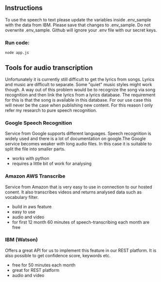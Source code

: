 ## Instructions

To use the speech to text please update the variables inside .env_sample with the data from IBM. Please save that changes to .env_sample. Do not overwrite .env_sample. Github will ignore your .env file with our secret keys.

### Run code: 
```
node app.js
```


## Tools for audio transcription

Unfortunately it is currently still difficult to get the lyrics from songs. Lyrics and music are difficult to separate. Some "quiet" music styles might work though. A way out of this problem would be to recognize the song via song recognition and then link the lyrics from a lyrics database. The requirement for this is that the song is available in this database. For our use case this will never be the case when publishing new content. For this reason I only refer my research to pure speech recognition. 

### Google Speech Recognition

Service from Google supports different languages. Speech recognition is widely used and there is a lot of documentation on google.The Google service becomes weaker with long audio files. In this case it is suitable to split the file into smaller parts.

* works with python
* requires a little bit of work for analysing

### Amazon AWS Transcribe

Service from Amazon that is very easy to use in connection to our hosted conent. It also transcribes videos and returns analysed data such as vocabulary filter.

* build in aws feature
* easy to use
* audio and video
* for first 12 month 60 minutes of speech-transcribing each month are free

### IBM (Watson)

Offers a great API for us to implement this feature in our REST platform. It is also possible to get confidence score, keywords etc.

* free for 50 minutes each  month 
* great for REST platform  
* audio and video
